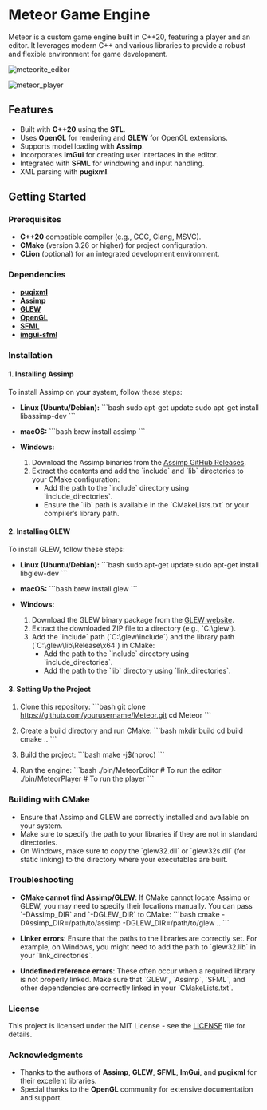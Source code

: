 
# Meteor Game Engine

Meteor is a custom game engine built in C++20, featuring a player and an editor. It leverages modern C++ and various libraries to provide a robust and flexible environment for game development.

![meteorite_editor](https://i.ibb.co/7gw1xLP/Screenshot-2024-10-06-134159.png)

![meteor_player](https://i.ibb.co/JnkVbsq/Screenshot-2024-10-06-133554.png)

## Features

- Built with **C++20** using the **STL**.
- Uses **OpenGL** for rendering and **GLEW** for OpenGL extensions.
- Supports model loading with **Assimp**.
- Incorporates **ImGui** for creating user interfaces in the editor.
- Integrated with **SFML** for windowing and input handling.
- XML parsing with **pugixml**.

## Getting Started

### Prerequisites

- **C++20** compatible compiler (e.g., GCC, Clang, MSVC).
- **CMake** (version 3.26 or higher) for project configuration.
- **CLion** (optional) for an integrated development environment.

### Dependencies

- [**pugixml**](https://pugixml.org/)
- [**Assimp**](https://github.com/assimp/assimp)
- [**GLEW**](http://glew.sourceforge.net/)
- [**OpenGL**](https://www.opengl.org/)
- [**SFML**](https://www.sfml-dev.org/)
- [**imgui-sfml**](https://github.com/SFML/imgui-sfml)

### Installation

#### 1. Installing Assimp

To install Assimp on your system, follow these steps:

- **Linux (Ubuntu/Debian):**
  \`\`\`bash
  sudo apt-get update
  sudo apt-get install libassimp-dev
  \`\`\`

- **macOS:**
  \`\`\`bash
  brew install assimp
  \`\`\`

- **Windows:**
  1. Download the Assimp binaries from the [Assimp GitHub Releases](https://github.com/assimp/assimp/releases).
  2. Extract the contents and add the \`include\` and \`lib\` directories to your CMake configuration:
     - Add the path to the \`include\` directory using \`include_directories\`.
     - Ensure the \`lib\` path is available in the \`CMakeLists.txt\` or your compiler’s library path.

#### 2. Installing GLEW

To install GLEW, follow these steps:

- **Linux (Ubuntu/Debian):**
  \`\`\`bash
  sudo apt-get update
  sudo apt-get install libglew-dev
  \`\`\`

- **macOS:**
  \`\`\`bash
  brew install glew
  \`\`\`

- **Windows:**
  1. Download the GLEW binary package from the [GLEW website](http://glew.sourceforge.net/).
  2. Extract the downloaded ZIP file to a directory (e.g., \`C:\glew\`).
  3. Add the \`include\` path (\`C:\glew\include\`) and the library path (\`C:\glew\lib\Release\x64\`) in CMake:
     - Add the path to the \`include\` directory using \`include_directories\`.
     - Add the path to the \`lib\` directory using \`link_directories\`.

#### 3. Setting Up the Project

1. Clone this repository:
   \`\`\`bash
   git clone https://github.com/yourusername/Meteor.git
   cd Meteor
   \`\`\`

2. Create a build directory and run CMake:
   \`\`\`bash
   mkdir build
   cd build
   cmake ..
   \`\`\`

3. Build the project:
   \`\`\`bash
   make -j$(nproc)
   \`\`\`

4. Run the engine:
   \`\`\`bash
   ./bin/MeteorEditor  # To run the editor
   ./bin/MeteorPlayer  # To run the player
   \`\`\`

### Building with CMake

- Ensure that Assimp and GLEW are correctly installed and available on your system.
- Make sure to specify the path to your libraries if they are not in standard directories.
- On Windows, make sure to copy the \`glew32.dll\` or \`glew32s.dll\` (for static linking) to the directory where your executables are built.

### Troubleshooting

- **CMake cannot find Assimp/GLEW**: If CMake cannot locate Assimp or GLEW, you may need to specify their locations manually. You can pass \`-DAssimp_DIR\` and \`-DGLEW_DIR\` to CMake:
  \`\`\`bash
  cmake -DAssimp_DIR=/path/to/assimp -DGLEW_DIR=/path/to/glew ..
  \`\`\`

- **Linker errors**: Ensure that the paths to the libraries are correctly set. For example, on Windows, you might need to add the path to \`glew32.lib\` in your \`link_directories\`.

- **Undefined reference errors**: These often occur when a required library is not properly linked. Make sure that \`GLEW\`, \`Assimp\`, \`SFML\`, and other dependencies are correctly linked in your \`CMakeLists.txt\`.

### License

This project is licensed under the MIT License - see the [LICENSE](LICENSE) file for details.

### Acknowledgments

- Thanks to the authors of **Assimp**, **GLEW**, **SFML**, **ImGui**, and **pugixml** for their excellent libraries.
- Special thanks to the **OpenGL** community for extensive documentation and support.
